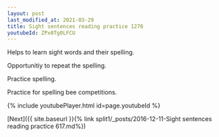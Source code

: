 ```yaml
---
layout: post
last_modified_at: 2021-03-29
title: Sight sentences reading practice 1278
youtubeId: ZPx0Tg0LFCU
---
```

 
 
Helps to learn sight words and their spelling.

Opportunitiy to repeat the spelling. 

Practice spelling. 
 
Practice for spelling bee competitions. 
 
{% include youtubePlayer.html id=page.youtubeId %}
 
 

[Next]({{ site.baseurl }}{% link  split1/_posts/2016-12-11-Sight sentences reading practice 617.md%})
 
